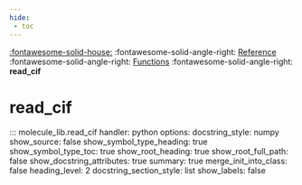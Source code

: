 ```yaml
---
hide:
 - toc
---
```

[:fontawesome-solid-house:](../../index.md) :fontawesome-solid-angle-right: [Reference](../index.md) :fontawesome-solid-angle-right: [Functions](index.md) :fontawesome-solid-angle-right: **read_cif**
# read_cif
::: molecule_lib.read_cif
    handler: python
    options:
        docstring_style: numpy
        show_source: false
        show_symbol_type_heading: true
        show_symbol_type_toc: true
        show_root_heading: true
        show_root_full_path: false
        show_docstring_attributes: true
        summary: true
        merge_init_into_class: false
        heading_level: 2
        docstring_section_style: list
        show_labels: false

